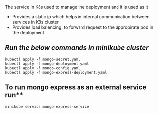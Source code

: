 The service in K8s used to manage the deployment and it is used as it
- Provides a static ip which helps in internal communication between services in K8s cluster
- Provides load balencing, to forward request to the appropirate pod in the deployment 


## *Run the below commands in minikube cluster*
    kubectl apply -f mongo-secret.yaml
    kubectl apply -f mongo-deployment.yaml
    kubectl apply -f mongo-config.yaml
    kubectl apply -f mongo-express-deployment.yaml

## To run mongo express as an external service run**
    minikube service mongo-express-service
    

